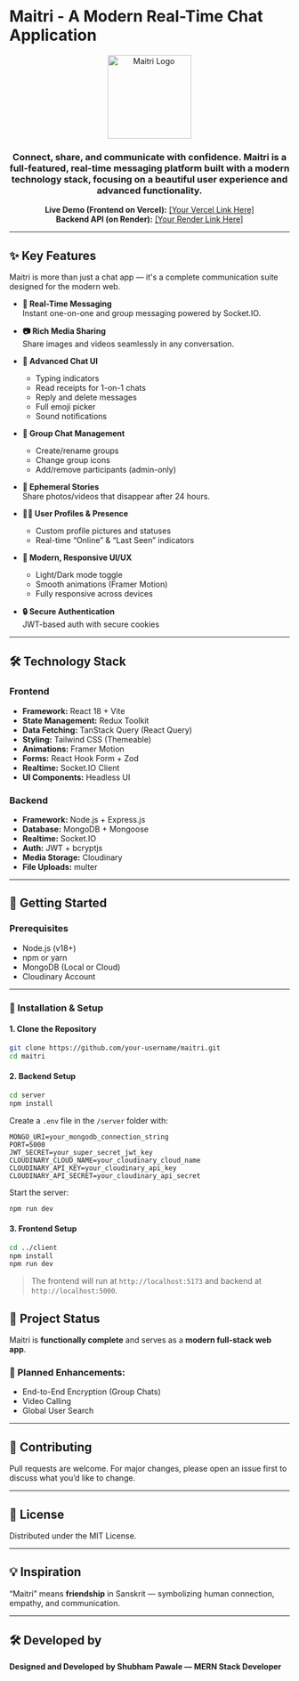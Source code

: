 # Maitri - A Modern Real-Time Chat Application

<p align="center">
  <img src="file:///C:/Users/LENOVO/Desktop/Client%20Projects/Maitri/client/public/file.svg" alt="Maitri Logo" width="150">
</p>

<h3 align="center">
  Connect, share, and communicate with confidence. Maitri is a full-featured, real-time messaging platform built with a modern technology stack, focusing on a beautiful user experience and advanced functionality.
</h3>

<p align="center">
  <strong>Live Demo (Frontend on Vercel):</strong> <a href="#">[Your Vercel Link Here]</a>  
  <br />
  <strong>Backend API (on Render):</strong> <a href="#">[Your Render Link Here]</a>
</p>

---

## ✨ Key Features

Maitri is more than just a chat app — it's a complete communication suite designed for the modern web.

- **💬 Real-Time Messaging**  
  Instant one-on-one and group messaging powered by Socket.IO.

- **📷 Rich Media Sharing**  
  Share images and videos seamlessly in any conversation.

- **🎯 Advanced Chat UI**

  - Typing indicators
  - Read receipts for 1-on-1 chats
  - Reply and delete messages
  - Full emoji picker
  - Sound notifications

- **👥 Group Chat Management**

  - Create/rename groups
  - Change group icons
  - Add/remove participants (admin-only)

- **📸 Ephemeral Stories**  
  Share photos/videos that disappear after 24 hours.

- **🧑‍💻 User Profiles & Presence**

  - Custom profile pictures and statuses
  - Real-time “Online” & “Last Seen” indicators

- **🎨 Modern, Responsive UI/UX**

  - Light/Dark mode toggle
  - Smooth animations (Framer Motion)
  - Fully responsive across devices

- **🔒 Secure Authentication**  
  JWT-based auth with secure cookies

---

## 🛠️ Technology Stack

### **Frontend**

- **Framework:** React 18 + Vite
- **State Management:** Redux Toolkit
- **Data Fetching:** TanStack Query (React Query)
- **Styling:** Tailwind CSS (Themeable)
- **Animations:** Framer Motion
- **Forms:** React Hook Form + Zod
- **Realtime:** Socket.IO Client
- **UI Components:** Headless UI

### **Backend**

- **Framework:** Node.js + Express.js
- **Database:** MongoDB + Mongoose
- **Realtime:** Socket.IO
- **Auth:** JWT + bcryptjs
- **Media Storage:** Cloudinary
- **File Uploads:** multer

---

## 🚀 Getting Started

### **Prerequisites**

- Node.js (v18+)
- npm or yarn
- MongoDB (Local or Cloud)
- Cloudinary Account

---

### 🔧 Installation & Setup

#### **1. Clone the Repository**

```bash
git clone https://github.com/your-username/maitri.git
cd maitri
```

#### **2. Backend Setup**

```bash
cd server
npm install
```

Create a `.env` file in the `/server` folder with:

```
MONGO_URI=your_mongodb_connection_string
PORT=5000
JWT_SECRET=your_super_secret_jwt_key
CLOUDINARY_CLOUD_NAME=your_cloudinary_cloud_name
CLOUDINARY_API_KEY=your_cloudinary_api_key
CLOUDINARY_API_SECRET=your_cloudinary_api_secret
```

Start the server:

```bash
npm run dev
```

#### **3. Frontend Setup**

```bash
cd ../client
npm install
npm run dev
```

> The frontend will run at `http://localhost:5173` and backend at `http://localhost:5000`.

## 🚧 Project Status

Maitri is **functionally complete** and serves as a **modern full-stack web app**.

### 🔮 Planned Enhancements:

- End-to-End Encryption (Group Chats)
- Video Calling
- Global User Search

---

## 🤝 Contributing

Pull requests are welcome. For major changes, please open an issue first to discuss what you’d like to change.

---

## 📄 License

Distributed under the MIT License.

---

## 💡 Inspiration

“Maitri” means **friendship** in Sanskrit — symbolizing human connection, empathy, and communication.

---

## 🛠️ Developed by

**Designed and Developed by Shubham Pawale — MERN Stack Developer**
